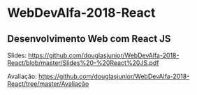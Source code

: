 # WebDevAlfa-2018-React

## Desenvolvimento Web com React JS

Slides: https://github.com/douglasjunior/WebDevAlfa-2018-React/blob/master/Slides%20-%20React%20JS.pdf

Avaliação: https://github.com/douglasjunior/WebDevAlfa-2018-React/tree/master/Avaliação
